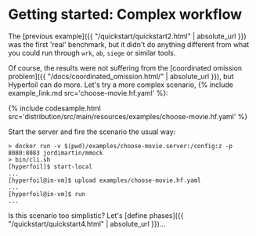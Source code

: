 # Getting started: Complex workflow

The [previous example]({{ "/quickstart/quickstart2.html" | absolute_url }}) was the first 'real' benchmark, but it didn't do anything different from what you could run through `wrk`, `ab`, `siege` or similar tools.

Of course, the results were not suffering from the [coordinated omission problem]({{ "/docs/coordinated_omission.html/" | absolute_url }}), but Hyperfoil can do more. Let's try a more complex scenario, {% include example_link.md src='choose-movie.hf.yaml' %}:

{% include codesample.html src='distribution/src/main/resources/examples/choose-movie.hf.yaml' %}

Start the server and fire the scenario the usual way:

```shell
> docker run -v $(pwd)/examples/choose-movie.server:/config:z -p 8080:8083 jordimartin/mmock
> bin/cli.sh
[hyperfoil]$ start-local
...
[hyperfoil@in-vm]$ upload examples/choose-movie.hf.yaml
...
[hyperfoil@in-vm]$ run
...
```

Is this scenario too simplistic? Let's [define phases]({{ "/quickstart/quickstart4.html" | absolute_url }})...
